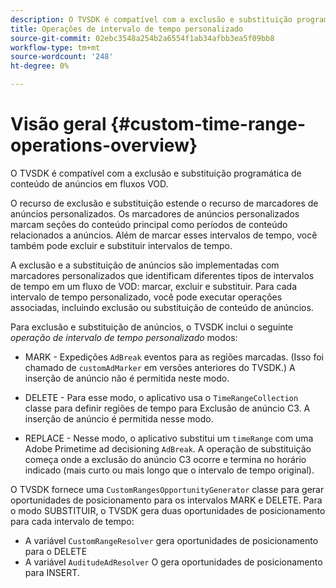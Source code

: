 ```yaml
---
description: O TVSDK é compatível com a exclusão e substituição programática de conteúdo de anúncios em fluxos VOD.
title: Operações de intervalo de tempo personalizado
source-git-commit: 02ebc3548a254b2a6554f1ab34afbb3ea5f09bb8
workflow-type: tm+mt
source-wordcount: '248'
ht-degree: 0%

---
```


# Visão geral {#custom-time-range-operations-overview}

O TVSDK é compatível com a exclusão e substituição programática de conteúdo de anúncios em fluxos VOD.

O recurso de exclusão e substituição estende o recurso de marcadores de anúncios personalizados. Os marcadores de anúncios personalizados marcam seções do conteúdo principal como períodos de conteúdo relacionados a anúncios. Além de marcar esses intervalos de tempo, você também pode excluir e substituir intervalos de tempo.

<!--<a id="section_D3FE668CAF764DCC912373D5410C932C"></a>-->

A exclusão e a substituição de anúncios são implementadas com marcadores personalizados que identificam diferentes tipos de intervalos de tempo em um fluxo de VOD: marcar, excluir e substituir. Para cada intervalo de tempo personalizado, você pode executar operações associadas, incluindo exclusão ou substituição de conteúdo de anúncios.

Para exclusão e substituição de anúncios, o TVSDK inclui o seguinte *operação de intervalo de tempo personalizado* modos:

* MARK - Expedições `AdBreak` eventos para as regiões marcadas. (Isso foi chamado de `customAdMarker` em versões anteriores do TVSDK.) A inserção de anúncio não é permitida neste modo.

* DELETE - Para esse modo, o aplicativo usa o `TimeRangeCollection` classe para definir regiões de tempo para Exclusão de anúncio C3. A inserção de anúncio é permitida nesse modo.
* REPLACE - Nesse modo, o aplicativo substitui um `timeRange` com uma Adobe Primetime ad decisioning `AdBreak`. A operação de substituição começa onde a exclusão do anúncio C3 ocorre e termina no horário indicado (mais curto ou mais longo que o intervalo de tempo original).

O TVSDK fornece uma `CustomRangesOpportunityGenerator` classe para gerar oportunidades de posicionamento para os intervalos MARK e DELETE. Para o modo SUBSTITUIR, o TVSDK gera duas oportunidades de posicionamento para cada intervalo de tempo:

* A variável `CustomRangeResolver` gera oportunidades de posicionamento para o DELETE
* A variável `AuditudeAdResolver` O gera oportunidades de posicionamento para INSERT.
